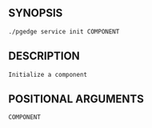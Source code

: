 
## SYNOPSIS
    ./pgedge service init COMPONENT

## DESCRIPTION
    Initialize a component

## POSITIONAL ARGUMENTS
    COMPONENT
